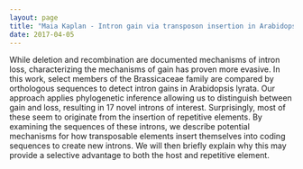 ```yaml
---
layout: page
title: "Maia Kaplan - Intron gain via transposon insertion in Arabidopsis lyrata."
date: 2017-04-05
---
```


While deletion and recombination are documented mechanisms of intron loss, characterizing the mechanisms of gain has proven more evasive. In this work, select members of the Brassicaceae family are compared by orthologous sequences to detect intron gains in Arabidopsis lyrata. Our approach applies phylogenetic inference allowing us to distinguish between gain and loss, resulting in 17 novel introns of interest. Surprisingly, most of these seem to originate from the insertion of repetitive elements. By examining the sequences of these introns, we describe potential mechanisms for how transposable elements insert themselves into coding sequences to create new introns. We will then briefly explain why this may provide a selective advantage to both the host and repetitive element.

